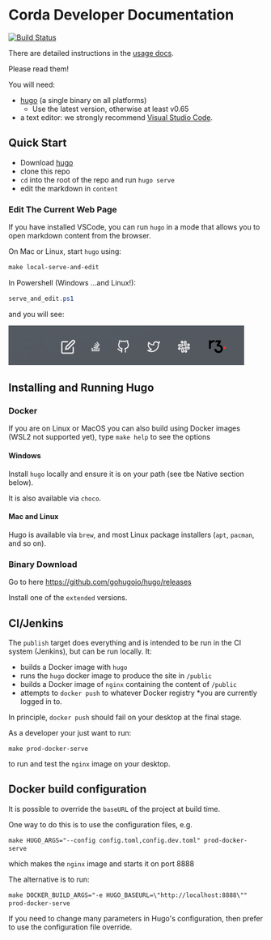 # Corda Developer Documentation

[![Build Status](https://ci01.dev.r3.com/buildStatus/icon?job=Docs-Builders%2FBuild%2Fcorda-docs%2Fmaster)](https://ci01.dev.r3.com/job/Docs-Builders/job/Build/job/corda-docs/job/master/)

There are detailed instructions in the  [usage docs](usage-docs/readme.md).

Please read them!

You will need:

* [hugo](https://github.com/gohugoio/hugo/releases)  (a single binary on all platforms)
  * Use the latest version, otherwise at least v0.65
* a text editor: we strongly recommend [Visual Studio Code](https://code.visualstudio.com/).

## Quick Start

* Download [hugo](https://github.com/gohugoio/hugo/releases)
* clone this repo
* `cd` into the root of the repo and run `hugo serve`
* edit the markdown in `content`

### Edit The Current Web Page

If you have installed VSCode, you can run `hugo` in a mode that allows you to open markdown content from the browser.

On Mac or Linux, start `hugo` using:

```makefile
make local-serve-and-edit
```

In Powershell (Windows ...and Linux!):

```powershell
serve_and_edit.ps1
```

and you will see:

![edit markdown](usage-docs/images/page-edit.png)

## Installing and Running Hugo

### Docker

If you are on Linux or MacOS you can also build using Docker images (WSL2 not supported yet), type `make help` to see the options

#### Windows

Install `hugo` locally and ensure it is on your path (see tbe Native section below).

It is also available via `choco`.

#### Mac and Linux

Hugo is available via `brew`, and most Linux package installers (`apt`, `pacman`, and so on).

### Binary Download

Go to here https://github.com/gohugoio/hugo/releases

Install one of the `extended` versions.

## CI/Jenkins

The `publish` target does everything and is intended to be run in the CI system (Jenkins), but can be run locally.  It:

* builds a Docker image with `hugo`
* runs the `hugo` docker image to produce the site in `/public`
* builds a Docker image of `nginx` containing the content of `/public`
* attempts to `docker push` to whatever Docker registry *you are currently logged in to.

In principle, `docker push` should fail on your desktop at the final stage.

As a developer your just want to run:

```
make prod-docker-serve
```

to run and test the `nginx` image on your desktop.


##  Docker build configuration

It is possible to override the `baseURL` of the project at build time.

One way to do this is to use the configuration files, e.g.

```shell script
make HUGO_ARGS="--config config.toml,config.dev.toml" prod-docker-serve
```

which makes the `nginx` image and starts it on port 8888

The alternative is to run:

```shell script
make DOCKER_BUILD_ARGS="-e HUGO_BASEURL=\"http://localhost:8888\"" prod-docker-serve
```

If you need to change many parameters in Hugo's configuration, then prefer
to use the configuration file override.
